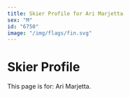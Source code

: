 ```yaml
---
title: Skier Profile for Ari Marjetta
sex: "M"
id: "6750"
image: "/img/flags/fin.svg" 
---
```


# Skier Profile

This page is for: Ari Marjetta.
    